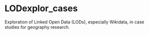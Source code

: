 # LODexplor_cases
Exploration of Linked Open Data (LODs), especially Wikidata, in case studies for geography research. 
